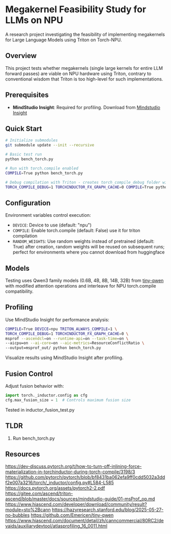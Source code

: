 # Megakernel Feasibility Study for LLMs on NPU

A research project investigating the feasibility of implementing megakernels for Large Language Models using Triton on Torch-NPU.

## Overview

This project tests whether megakernels (single large kernels for entire LLM forward passes) are viable on NPU hardware using Triton, contrary to conventional wisdom that Triton is too high-level for such implementations.

## Prerequisites

- **MindStudio Insight**: Required for profiling. Download from [Mindstudio Insight](https://www.hiascend.com/developer/download/community/result?module=sto%2Bcann)

## Quick Start

```bash
# Initialize submodules
git submodule update --init --recursive

# Basic test run
python bench_torch.py

# Run with torch.compile enabled
COMPILE=True python bench_torch.py

# Debug compilation with Triton - creates torch_compile_debug folder with triton code
TORCH_COMPILE_DEBUG=1 TORCHINDUCTOR_FX_GRAPH_CACHE=0 COMPILE=True python bench_torch.py
```

## Configuration

Environment variables control execution:
- `DEVICE`: Device to use (default: "npu")
- `COMPILE`: Enable torch.compile (default: False) use it for triton compilation
- `RANDOM_WEIGHTS`: Use random weights instead of pretrained (default: True) after creation, random weights will be reused on subsequent runs; perfect for environments where you cannot download from huggingface

## Models

Testing uses Qwen3 family models (0.6B, 4B, 8B, 14B, 32B) from [tiny-qwen](https://github.com/Emericen/tiny-qwen) with modified attention operations and interleave for NPU torch.compile compatibility.

## Profiling

Use MindStudio Insight for performance analysis:

```bash
COMPILE=True DEVICE=npu TRITON_ALWAYS_COMPILE=1 \
TORCH_COMPILE_DEBUG=1 TORCHINDUCTOR_FX_GRAPH_CACHE=0 \
msprof --ascendcl=on --runtime-api=on --task-time=on \
--aicpu=on --ai-core=on --aic-metrics=ResourceConflictRatio \
--output=msprof_out/ python bench_torch.py
```

Visualize results using MindStudio Insight after profiling.

## Fusion Control

Adjust fusion behavior with:
```python
import torch._inductor.config as cfg
cfg.max_fusion_size = 1  # Controls maximum fusion size
```
Tested in inductor_fusion_test.py

## TLDR
1. Run bench_torch.py

## Resources
https://dev-discuss.pytorch.org/t/how-to-turn-off-inlining-force-materialization-in-torchinductor-during-torch-compile/3198/3
https://github.com/pytorch/pytorch/blob/bf8431ba062efa9ff0cdd5032a3ddf2e007a3216/torch/_inductor/config.py#L584-L585
https://docs.pytorch.org/assets/pytorch2-2.pdf
https://gitee.com/ascend/triton-ascend/blob/master/docs/sources/mindstudio-guide/01-msProf_op.md
https://www.hiascend.com/developer/download/community/result?module=sto%2Bcann
https://hazyresearch.stanford.edu/blog/2025-05-27-no-bubbles
https://github.com/Emericen/tiny-qwen
https://www.hiascend.com/document/detail/zh/canncommercial/80RC2/devaids/auxiliarydevtool/atlasprofiling_16_0011.html
